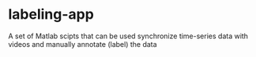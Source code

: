 # labeling-app
A set of Matlab scipts that can be used synchronize time-series data with videos and manually annotate (label) the data
